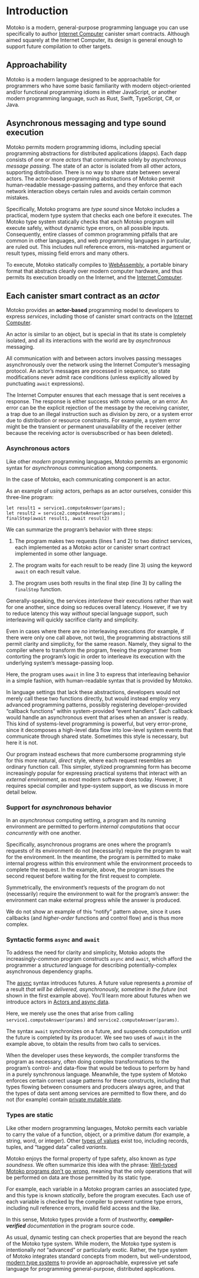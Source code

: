 # Introduction

Motoko is a modern, general-purpose programming language you can use specifically to author [Internet Computer](../concepts/what-is-IC.md) canister smart contracts. Although aimed squarely at the Internet Computer, its design is general enough to support future compilation to other targets.

## Approachability

Motoko is a modern language designed to be approachable for programmers who have some basic familiarity with modern object-oriented and/or functional programming idioms in either JavaScript, or another modern programming language, such as Rust, Swift, TypeScript, C#, or Java.

## Asynchronous messaging and type sound execution

Motoko permits modern programming idioms, including special programming abstractions for distributed applications (dapps). Each dapp consists of one or more *actors* that communicate solely by *asynchronous message passing*. The state of an actor is isolated from all other actors, supporting distribution. There is no way to share state between several actors. The actor-based programming abstractions of Motoko permit human-readable message-passing patterns, and they enforce that each network interaction obeys certain rules and avoids certain common mistakes.

Specifically, Motoko programs are *type sound* since Motoko includes a practical, modern type system that checks each one before it executes. The Motoko type system statically checks that each Motoko program will execute safely, without dynamic type errors, on all possible inputs. Consequently, entire classes of common programming pitfalls that are common in other languages, and web programming languages in particular, are ruled out. This includes null reference errors, mis-matched argument or result types, missing field errors and many others.

To execute, Motoko statically compiles to [WebAssembly](about-this-guide.md#webassembly), a portable binary format that abstracts cleanly over modern computer hardware, and thus permits its execution broadly on the Internet, and the [Internet Computer](../concepts/what-is-IC.md).

## Each canister smart contract as an *actor*

Motoko provides an **actor-based** programming model to developers to express *services*, including those of canister smart contracts on the [Internet Computer](../concepts/what-is-IC.md).

An actor is similar to an object, but is special in that its state is completely isolated, and all its interactions with the world are by *asynchronous* messaging.

All communication with and between actors involves passing messages asynchronously over the network using the Internet Computer’s messaging protocol. An actor’s messages are processed in sequence, so state modifications never admit race conditions (unless explicitly allowed by punctuating `await` expressions).

The Internet Computer ensures that each message that is sent receives a response. The response is either success with some value, or an error. An error can be the explicit rejection of the message by the receiving canister, a trap due to an illegal instruction such as division by zero, or a system error due to distribution or resource constraints. For example, a system error might be the transient or permanent unavailability of the receiver (either because the receiving actor is oversubscribed or has been deleted).

### Asynchronous actors

Like other *modern* programming languages, Motoko permits an ergonomic syntax for *asynchronous* communication among components.

In the case of Motoko, each communicating component is an actor.

As an example of *using* actors, perhaps as an actor ourselves, consider this three-line program:

``` motoko no-repl
let result1 = service1.computeAnswer(params);
let result2 = service2.computeAnswer(params);
finalStep(await result1, await result2)
```

We can summarize the program’s behavior with three steps:

1.  The program makes two requests (lines 1 and 2) to two distinct services, each implemented as a Motoko actor or canister smart contract implemented in some other language.

2.  The program waits for each result to be ready (line 3) using the keyword `await` on each result value.

3.  The program uses both results in the final step (line 3) by calling the `finalStep` function.

Generally-speaking, the services *interleave* their executions rather than wait for one another, since doing so reduces overall latency. However, if we try to reduce latency this way *without* special language support, such interleaving will quickly sacrifice clarity and simplicity.

Even in cases where there are *no* interleaving executions (for example, if there were only one call above, not two), the programming abstractions still permit clarity and simplicity, for the same reason. Namely, they signal to the compiler where to transform the program, freeing the programmer from contorting the program’s logic in order to interleave its execution with the underlying system’s message-passing loop.

Here, the program uses `await` in line 3 to express that interleaving behavior in a simple fashion, with human-readable syntax that is provided by Motoko.

In language settings that lack these abstractions, developers would not merely call these two functions directly, but would instead employ very advanced programming patterns, possibly registering developer-provided “callback functions” within system-provided “event handlers”. Each callback would handle an asynchronous event that arises when an answer is ready. This kind of systems-level programming is powerful, but very error-prone, since it decomposes a high-level data flow into low-level system events that communicate through shared state. Sometimes this style is necessary, but here it is not.

Our program instead eschews that more cumbersome programming style for this more natural, *direct* style, where each request resembles an ordinary function call. This simpler, stylized programming form has become increasingly popular for expressing practical systems that interact with an *external environment*, as most modern software does today. However, it requires special compiler and type-system support, as we discuss in more detail below.

### Support for *asynchronous* behavior

In an *asynchronous* computing setting, a program and its running environment are permitted to perform *internal computations* that occur *concurrently* with one another.

Specifically, asynchronous programs are ones where the program’s requests of its environment do not (necessarily) require the program to wait for the environment. In the meantime, the program is permitted to make internal progress within this environment while the environment proceeds to complete the request. In the example, above, the program issues the second request before waiting for the first request to complete.

Symmetrically, the environment’s requests of the program do not (necessarily) require the environment to wait for the program’s answer: the environment can make external progress while the answer is produced.

We do not show an example of this “notify” pattern above, since it uses callbacks (and *higher-order* functions and control flow) and is thus more complex.

### Syntactic forms `async` and `await`

To address the need for clarity and simplicity, Motoko adopts the increasingly-common program constructs `async` and `await`, which afford the programmer a *structured* language for describing potentially-complex asynchronous dependency graphs.

The [async](language-manual.md#async) syntax introduces futures. A future value represents a *promise* of a result *that will be delivered, asynchronously, sometime in the future* (not shown in the first example above). You’ll learn more about futures when we introduce actors in [Actors and async data](actors-async.md).

Here, we merely use the ones that arise from calling `service1.computeAnswer(params)` and `service2.computeAnswer(params)`.

The syntax `await` synchronizes on a future, and suspends computation until the future is completed by its producer. We see two uses of `await` in the example above, to obtain the results from two calls to services.

When the developer uses these keywords, the compiler transforms the program as necessary, often doing complex transformations to the program’s control- and data-flow that would be tedious to perform by hand in a purely synchronous language. Meanwhile, the type system of Motoko enforces certain correct usage patterns for these constructs, including that types flowing between consumers and producers always agree, and that the types of data sent among services are permitted to flow there, and do not (for example) contain [private mutable state](mutable-state.md).

### Types are static

Like other modern programming languages, Motoko permits each variable to carry the value of a function, object, or a primitive datum (for example, a string, word, or integer). Other [types of values](basic-concepts.md#intro-values) exist too, including records, tuples, and “tagged data” called *variants*.

Motoko enjoys the formal property of type safety, also known as *type soundness*. We often summarize this idea with the phrase: [Well-typed Motoko programs don’t go wrong](basic-concepts.md#type-soundness), meaning that the only operations that will be performed on data are those permitted by its static type.

For example, each variable in a Motoko program carries an associated *type*, and this type is known *statically*, before the program executes. Each use of each variable is checked by the compiler to prevent runtime type errors, including null reference errors, invalid field access and the like.

In this sense, Motoko types provide a form of *trustworthy, **compiler-verified** documentation* in the program source code.

As usual, dynamic testing can check properties that are beyond the reach of the Motoko type system. While modern, the Motoko type system is intentionally *not* “advanced” or particularly exotic. Rather, the type system of Motoko integrates standard concepts from modern, but well-understood, [modern type systems](about-this-guide.md#modern-type-systems) to provide an approachable, expressive yet safe language for programming general-purpose, distributed applications.
